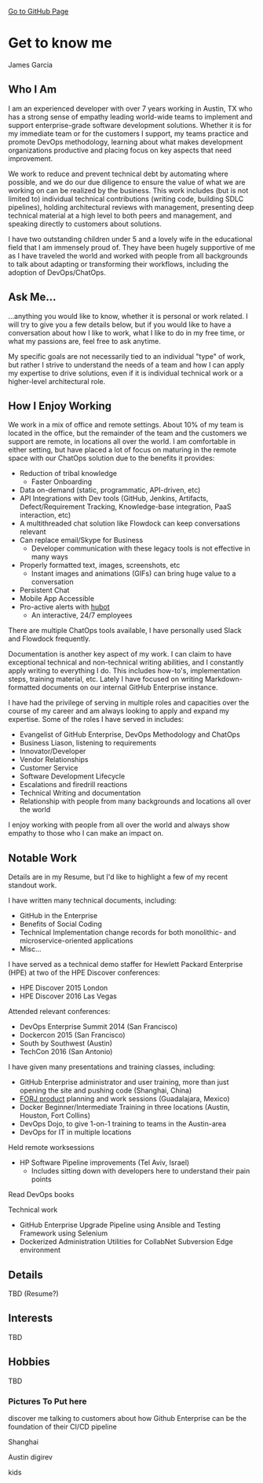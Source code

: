 [Go to GitHub Page](https://pages.github.hpe.com/james-rob-garcia/)

# Get to know me

James Garcia

## Who I Am

I am an experienced developer with over 7 years working in Austin, TX who has a strong sense of empathy leading world-wide teams to implement and support enterprise-grade software development solutions. Whether it is for my immediate team or for the customers I support, my teams practice and promote DevOps methodology, learning about what makes development organizations productive and placing focus on key aspects that need improvement.

We work to reduce and prevent technical debt by automating where possible, and we do our due diligence to ensure the value of what we are working on can be realized by the business. This work includes (but is not limited to) individual technical contributions (writing code, building SDLC pipelines), holding architectural reviews with management, presenting deep technical material at a high level to both peers and management, and speaking directly to customers about solutions.

I have two outstanding children under 5 and a lovely wife in the educational field that I am immensely proud of. They have been hugely supportive of me as I have traveled the world and worked with people from all backgrounds to talk about adapting or transforming their workflows, including the adoption of DevOps/ChatOps.

## Ask Me...

...anything you would like to know, whether it is personal or work related. I will try to give you a few details below, but if you would like to have a conversation about how I like to work, what I like to do in my free time, or what my passions are, feel free to ask anytime.

My specific goals are not necessarily tied to an individual "type" of work, but rather I strive to understand the needs of a team and how I can apply my expertise to drive solutions, even if it is individual technical work or a higher-level architectural role.

## How I Enjoy Working

We work in a mix of office and remote settings. About 10% of my team is located in the office, but the remainder of the team and the customers we support are remote, in locations all over the world. I am comfortable in either setting, but have placed a lot of focus on maturing in the remote space with our ChatOps solution due to the benefits it provides:

- Reduction of tribal knowledge
    - Faster Onboarding
- Data on-demand (static, programmatic, API-driven, etc)
- API Integrations with Dev tools (GitHub, Jenkins, Artifacts, Defect/Requirement Tracking, Knowledge-base integration, PaaS interaction, etc)
- A multithreaded chat solution like Flowdock can keep conversations relevant
- Can replace email/Skype for Business
    - Developer communication with these legacy tools is not effective in many ways
- Properly formatted text, images, screenshots, etc
    - Instant images and animations (GIFs) can bring huge value to a conversation
- Persistent Chat
- Mobile App Accessible
- Pro-active alerts with [hubot](https://hubot.github.com)
    - An interactive, 24/7 employees

There are multiple ChatOps tools available, I have personally used Slack and Flowdock frequently.

Documentation is another key aspect of my work. I can claim to have exceptional technical and non-technical writing abilities, and I constantly apply writing to everything I do. This includes how-to's, implementation steps, training material, etc. Lately I have focused on writing Markdown-formatted documents on our internal GitHub Enterprise instance.

I have had the privilege of serving in multiple roles and capacities over the course of my career and am always looking to apply and expand my expertise. Some of the roles I have served in includes:

- Evangelist of GitHub Enterprise, DevOps Methodology and ChatOps
- Business Liason, listening to requirements
- Innovator/Developer
- Vendor Relationships
- Customer Service
- Software Development Lifecycle
- Escalations and firedrill reactions
- Technical Writing and documentation
- Relationship with people from many backgrounds and locations all over the world

I enjoy working with people from all over the world and always show empathy to those who I can make an impact on.

## Notable Work

Details are in my Resume, but I'd like to highlight a few of my recent standout work.

I have written many technical documents, including:

- GitHub in the Enterprise
- Benefits of Social Coding
- Technical Implementation change records for both monolithic- and microservice-oriented applications
- Misc...

I have served as a technical demo staffer for Hewlett Packard Enterprise (HPE) at two of the HPE Discover conferences:

- HPE Discover 2015 London
- HPE Discover 2016 Las Vegas

Attended relevant conferences:

- DevOps Enterprise Summit 2014 (San Francisco)
- Dockercon 2015 (San Francisco)
- South by Southwest (Austin)
- TechCon 2016 (San Antonio)

I have given many presentations and training classes, including:


- GitHub Enterprise administrator and user training, more than just opening the site and pushing code (Shanghai, China)
- [FORJ product](http://h41367.www4.hpe.com/campaigns/IT_Experts/pages/forj.html) planning and work sessions (Guadalajara, Mexico)
- Docker Beginner/Intermediate Training in three locations (Austin, Houston, Fort Collins)
- DevOps Dojo, to give 1-on-1 training to teams in the Austin-area
- DevOps for IT in multiple locations

Held remote worksessions

- HP Software Pipeline improvements (Tel Aviv, Israel)
    - Includes sitting down with developers here to understand their pain points

Read DevOps books

Technical work

- GitHub Enterprise Upgrade Pipeline using Ansible and Testing Framework using Selenium
- Dockerized Administration Utilities for CollabNet Subversion Edge environment

## Details

TBD (Resume?)

## Interests

TBD

## Hobbies

TBD



### Pictures To Put here

discover
me talking to customers about how Github Enterprise can be the foundation of their CI/CD pipeline

Shanghai

Austin digirev

kids
